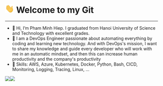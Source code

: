 # <img src="https://raw.githubusercontent.com/ABSphreak/ABSphreak/master/gifs/Hi.gif" width="30px"> Welcome to my Git
---
- 👋 Hi, I’m Pham Minh Hiep. I graduated from Hanoi University of Science and Technology with excellent grades.
- 🌱 I am a DevOps Engineer passionate about automating everything by coding and learning new technology. And with DevOps's mission, I want to share my knowledge and guide every developer who will work with me in an automatic mindset, and then this can increase human productivity and the company's productivity<br>
- 🌱 Skills: AWS, Azure, Kubernetes, Docker, Python, Bash, CICD, Monitoring, Logging, Tracing, Linux, ...


<a href="https://www.adamalston.com/"><img height="137.3px" src="https://github-readme-stats.vercel.app/api?username=PhamMinhHiepIT2&hide_title=true&hide_border=true&show_icons=true&include_all_commits=true&count_private=true&line_height=21&text_color=000&icon_color=000&bg_color=0,ea6161,ffc64d,fffc4d,52fa5a&theme=graywhite" /><!-- wi*quL3fcV --><img height="137.3px" src="https://github-readme-stats.vercel.app/api/top-langs/?username=PhamMinhHiepIT2&hide=html&hide_title=true&hide_border=true&layout=compact&langs_count=7&exclude_repo=comp426&text_color=000&icon_color=fff&bg_color=0,52fa5a,4dfcff,c64dff&theme=graywhite" /></a>
